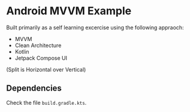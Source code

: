 # Android MVVM Example

Built primarily as a self learning excercise using the following appraoch: 

- MVVM
- Clean Architecture
- Kotlin
- Jetpack Compose UI

(Split is Horizontal over Vertical)


## Dependencies
Check the file `build.gradle.kts`.